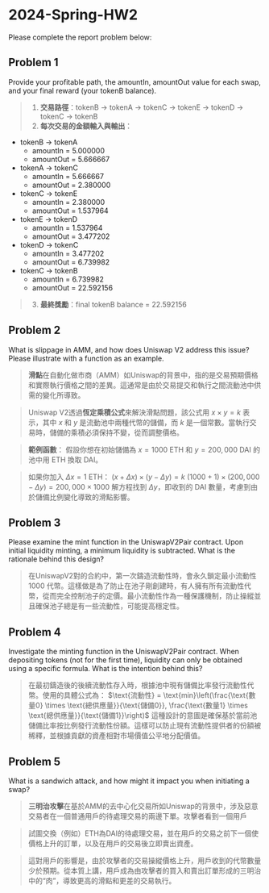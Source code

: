 # 2024-Spring-HW2

Please complete the report problem below:

## Problem 1
Provide your profitable path, the amountIn, amountOut value for each swap, and your final reward (your tokenB balance).

> 1. **交易路徑**：tokenB -> tokenA -> tokenC -> tokenE -> tokenD -> tokenC -> tokenB
> 2. **每次交易的金額輸入與輸出**：
   - tokenB -> tokenA
     - amountIn = 5.000000
     - amountOut = 5.666667
   - tokenA -> tokenC
     - amountIn = 5.666667
     - amountOut = 2.380000
   - tokenC -> tokenE
     - amountIn = 2.380000
     - amountOut = 1.537964
   - tokenE -> tokenD
     - amountIn = 1.537964
     - amountOut = 3.477202
   - tokenD -> tokenC
     - amountIn = 3.477202
     - amountOut = 6.739982
   - tokenC -> tokenB
     - amountIn = 6.739982
     - amountOut = 22.592156
> 3. **最終獎勵**：final tokenB balance = 22.592156

## Problem 2
What is slippage in AMM, and how does Uniswap V2 address this issue? Please illustrate with a function as an example.

> **滑點**在自動化做市商（AMM）如Uniswap的背景中，指的是交易預期價格和實際執行價格之間的差異。這通常是由於交易提交和執行之間流動池中供需的變化所導致。

> Uniswap V2透過**恆定乘積公式**來解決滑點問題，該公式用 $x \times y = k$ 表示，其中 $x$ 和 $y$ 是流動池中兩種代幣的儲備，而 $k$ 是一個常數。當執行交易時，儲備的乘積必須保持不變，從而調整價格。

> **範例函數**：
> 假設你想在初始儲備為 $x = 1000$ ETH 和 $y = 200,000$ DAI 的池中用 ETH 換取 DAI。

> 如果你加入 $\Delta x = 1$ ETH：
> $(x + \Delta x) \times (y - \Delta y) = k$
> $(1000 + 1) \times (200,000 - \Delta y) = 200,000 \times 1000$
> 解方程找到 $\Delta y$，即收到的 DAI 數量，考慮到由於儲備比例變化導致的滑點影響。

## Problem 3
Please examine the mint function in the UniswapV2Pair contract. Upon initial liquidity minting, a minimum liquidity is subtracted. What is the rationale behind this design?

> 在UniswapV2對的合約中，第一次鑄造流動性時，會永久鎖定最小流動性 $1000$ 代幣。這樣做是為了防止在池子剛創建時，有人擁有所有流動性代幣，從而完全控制池子的定價。最小流動性作為一種保護機制，防止操縱並且確保池子總是有一些流動性，可能提高穩定性。

## Problem 4
Investigate the minting function in the UniswapV2Pair contract. When depositing tokens (not for the first time), liquidity can only be obtained using a specific formula. What is the intention behind this?

> 在最初鑄造後的後續流動性存入時，根據池中現有儲備比率發行流動性代幣。使用的具體公式為：
> $\text{流動性} = \text{min}\left(\frac{\text{數量0} \times \text{總供應量}}{\text{儲備0}}, \frac{\text{數量1} \times \text{總供應量}}{\text{儲備1}}\right)$
> 這種設計的意圖是確保基於當前池儲備比率按比例發行流動性份額。這樣可以防止現有流動性提供者的份額被稀釋，並根據貢獻的資產相對市場價值公平地分配價值。

## Problem 5
What is a sandwich attack, and how might it impact you when initiating a swap?

> **三明治攻擊**在基於AMM的去中心化交易所如Uniswap的背景中，涉及惡意交易者在一個普通用戶的待處理交易的兩邊下單。攻擊者看到一個用戶

> 試圖交換（例如）ETH為DAI的待處理交易，並在用戶的交易之前下一個使價格上升的訂單，以及在用戶的交易後立即賣出資產。

> 這對用戶的影響是，由於攻擊者的交易操縱價格上升，用戶收到的代幣數量少於預期。從本質上講，用戶成為由攻擊者的買入和賣出訂單形成的三明治中的“肉”，導致更高的滑點和更差的交易執行。
